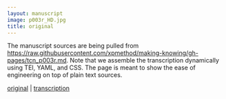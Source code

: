 ```yaml
---
layout: manuscript
image: p003r_HD.jpg
title: original
---
```


The manuscript sources are being pulled from <https://raw.githubusercontent.com/xpmethod/making-knowing/gh-pages/tcn_p003r.md>. Note that we assemble the transcription dynamically using TEI, YAML, and CSS. The page is meant to show the ease of engineering on top of plain text sources.

[original](manuscript.html) \| [transcription](tcn_p003r.html)
